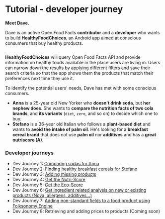 # Tutorial - developer journey

**Meet Dave.**

Dave is an active Open Food Facts **contributor** and a **developer** who wants to build **HealthyFoodChoices**, an Android app aimed at conscious consumers that buy healthy products.

<img src="https://static.openfoodfacts.org/images/svg/donate-icon.svg" alt="">

**HealthyFoodChoices** will query Open Food Facts API and provide information on healthy foods available in the place users are living in. Users can narrow down the results by applying different filters and save their search criteria so that the app shows them the products that match their preferences next time they use it.

To identify the potential users' needs, Dave has met with some conscious consumers.

- **Anna** is a 25-year old New Yorker who **doesn't drink soda**, but **her nephew does**. She wants to **compare the nutrition facts of two cola brands**, and **its variants** (`diet`, `zero`, and so on) to decide which one to buy.
- **Stefano** is a 36-year old Italian who follows a **plant-based diet** and wants to **avoid the intake of palm oil**. He's looking for a **breakfast cereal brand** that does not use **palm oil** nor **additives** and has a **great nutriscore (A)**.

### Developer journeys

- []()Dev Journey 1: <a href="docs/reference/api-tutorials/comparing-sodas-for-anna.md">Comparing sodas for Anna</a>
- []()Dev Journey 2: <a href="docs/reference/api-tutorials/finding-healthy-breakfast-cereals-for-stefano.md">Finding healthy breakfast cereals for Stefano</a>
- []()Dev Journey 3: <a href="docs/reference/api-tutorials/adding-missing-products.md">Adding missing products</a>
- []()Dev Journey 4: <a href="docs/reference/api-tutorials/get-the-nutri-score.md">Get the Nutri-Score</a>
- []()Dev Journey 5: <a href="docs/reference/api-tutorials/get-the-eco-score.md">Get the Eco-Score</a>
- []()Dev Journey 6: <a href="docs/reference/api-tutorials/get-ingredient-related-analysis.md">Get ingredient related analysis on new or existing products (Nova, allergens, additives…)</a>
- []()Dev Journey 7: <a href="docs/reference/api-tutorials/folksonomy-engine.md
">Adding non-standard fields to a food product using Folksonomy Engine</a>
- []()Dev Journey 8: Retrieving and adding prices to products (Coming soon)

